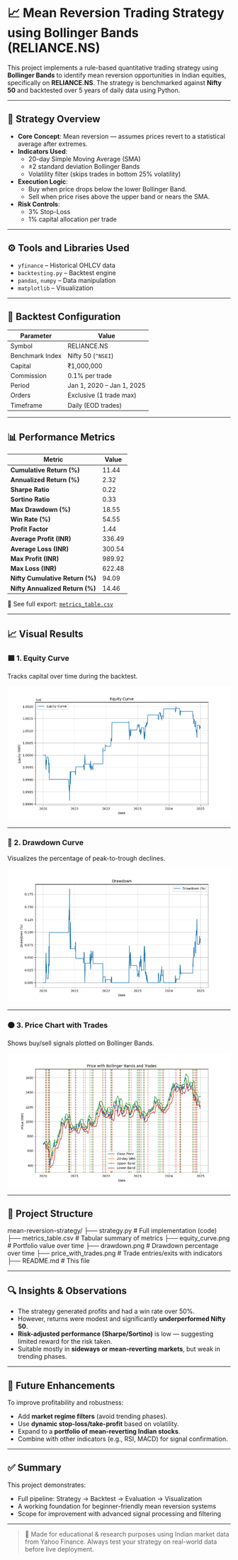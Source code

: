 # 📈 Mean Reversion Trading Strategy using Bollinger Bands (RELIANCE.NS)

This project implements a rule-based quantitative trading strategy using **Bollinger Bands** to identify mean reversion opportunities in Indian equities, specifically on **RELIANCE.NS**. The strategy is benchmarked against **Nifty 50** and backtested over 5 years of daily data using Python.

---

## 🧠 Strategy Overview

- **Core Concept**: Mean reversion — assumes prices revert to a statistical average after extremes.
- **Indicators Used**:
  - 20-day Simple Moving Average (SMA)
  - ±2 standard deviation Bollinger Bands
  - Volatility filter (skips trades in bottom 25% volatility)
- **Execution Logic**:
  - Buy when price drops below the lower Bollinger Band.
  - Sell when price rises above the upper band or nears the SMA.
- **Risk Controls**:
  - 3% Stop-Loss
  - 1% capital allocation per trade

---

## ⚙️ Tools and Libraries Used

- `yfinance` – Historical OHLCV data
- `backtesting.py` – Backtest engine
- `pandas`, `numpy` – Data manipulation
- `matplotlib` – Visualization

---

## 🧪 Backtest Configuration

| Parameter        | Value                  |
|------------------|------------------------|
| Symbol           | RELIANCE.NS            |
| Benchmark Index  | Nifty 50 (`^NSEI`)     |
| Capital          | ₹1,000,000             |
| Commission       | 0.1% per trade         |
| Period           | Jan 1, 2020 – Jan 1, 2025 |
| Orders           | Exclusive (1 trade max) |
| Timeframe        | Daily (EOD trades)     |

---

## 📊 Performance Metrics

| Metric                          | Value   |
|---------------------------------|---------|
| **Cumulative Return (%)**       | 11.44   |
| **Annualized Return (%)**       | 2.32    |
| **Sharpe Ratio**                | 0.22    |
| **Sortino Ratio**               | 0.33    |
| **Max Drawdown (%)**            | 18.55   |
| **Win Rate (%)**                | 54.55   |
| **Profit Factor**               | 1.44    |
| **Average Profit (INR)**        | 336.49  |
| **Average Loss (INR)**          | 300.54  |
| **Max Profit (INR)**            | 989.92  |
| **Max Loss (INR)**              | 622.48  |
| **Nifty Cumulative Return (%)** | 94.09   |
| **Nifty Annualized Return (%)** | 14.46   |

📄 See full export: [`metrics_table.csv`](./metrics_table.csv)

---

## 📈 Visual Results

### 🟦 1. Equity Curve
Tracks capital over time during the backtest.

![Equity Curve](./equity_curve.png)

---

### 🔻 2. Drawdown Curve
Visualizes the percentage of peak-to-trough declines.

![Drawdown](./drawdown.png)

---

### 🟠 3. Price Chart with Trades
Shows buy/sell signals plotted on Bollinger Bands.

![Price with Trades](./price_with_trades.png)

---

## 📂 Project Structure

mean-reversion-strategy/
├── strategy.py # Full implementation (code)
├── metrics_table.csv # Tabular summary of metrics
├── equity_curve.png # Portfolio value over time
├── drawdown.png # Drawdown percentage over time
├── price_with_trades.png # Trade entries/exits with indicators
├── README.md # This file


---

## 🔍 Insights & Observations

- The strategy generated profits and had a win rate over 50%.
- However, returns were modest and significantly **underperformed Nifty 50**.
- **Risk-adjusted performance (Sharpe/Sortino)** is low — suggesting limited reward for the risk taken.
- Suitable mostly in **sideways or mean-reverting markets**, but weak in trending phases.

---

## 🚀 Future Enhancements

To improve profitability and robustness:

- Add **market regime filters** (avoid trending phases).
- Use **dynamic stop-loss/take-profit** based on volatility.
- Expand to a **portfolio of mean-reverting Indian stocks**.
- Combine with other indicators (e.g., RSI, MACD) for signal confirmation.

---

## ✅ Summary

This project demonstrates:

- Full pipeline: Strategy → Backtest → Evaluation → Visualization
- A working foundation for beginner-friendly mean reversion systems
- Scope for improvement with advanced signal processing and filtering

---

> 📌 Made for educational & research purposes using Indian market data from Yahoo Finance. Always test your strategy on real-world data before live deployment.
